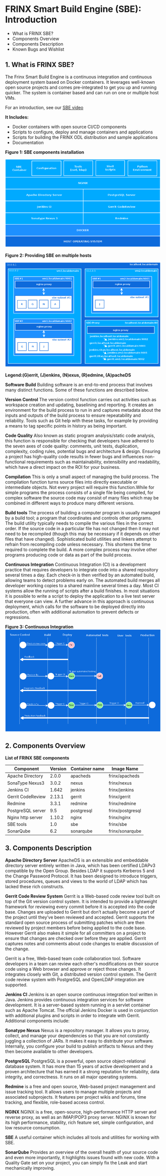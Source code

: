 # FRINX Smart Build Engine (SBE): Introduction

*   What is FRINX SBE?
*   Components Overview
*   Components Description
*   Known Bugs and Wishlist

## 1\. What is FRINX SBE?

The Frinx Smart Build Engine is a continuous integration and continuous deployment system based on Docker containers. It leverages well-known open source projects and comes pre-integrated to get you up and running quicker. The system is container based and can run on one or multiple host VMs.

For an introduction, see our [SBE video][1]

**It Includes:**  
- Docker containers with open source CI/CD components  
- Scripts to configure, deploy and manage containers and applications  
- Scripts for building the FRINX ODL distribution and sample applications  
- Documentation

**Figure 1: SBE components installation**

![Figure 1: Layers][2]

**Figure 2: Providing SBE on multiple hosts**

![Figure 2: Containers][3]

**Legend:(G)errit, (J)enkins, (N)exus, (R)edmine, (A)pacheDS**

**Software Build** Building software is an end-to-end process that involves many distinct functions. Some of these functions are described below.

**Version Control** The version control function carries out activities such as workspace creation and updating, baselining and reporting. It creates an environment for the build process to run in and captures metadata about the inputs and outputs of the build process to ensure repeatability and reliability. Tools such as Git help with these tasks, for example by providing a means to tag specific points in history as being important.

**Code Quality** Also known as static program analysis/static code analysis, this function is responsible for checking that developers have adhered to the seven axes of code quality: comments, unit tests, duplication, complexity, coding rules, potential bugs and architecture & design. Ensuring a project has high-quality code results in fewer bugs and influences non-functional requirements such as maintainability, extensibility and readability, which have a direct impact on the ROI for your business.

**Compilation** This is only a small aspect of managing the build process. The compilation function turns source files into directly executable or intermediate objects. Not every project will require this function.While for simple programs the process consists of a single file being compiled, for complex software the source code may consist of many files which may be combined in different ways to produce many different versions.

**Build tools** The process of building a computer program is usually managed by a build tool; a program that coordinates and controls other programs. The build utility typically needs to compile the various files in the correct order. If the source code in a particular file has not changed then it may not need to be recompiled (though this may be necessary if it depends on other files that have changed). Sophisticated build utilities and linkers attempt to refrain from recompiling code unless necessary. This shortens the time required to complete the build. A more complex process may involve other programs producing code or data as part of the build process.

**Continuous Integration** Continuous Integration (CI) is a development practice that requires developers to integrate code into a shared repository several times a day. Each check-in is then verified by an automated build, allowing teams to detect problems early on. The automated build merges all developer working copies to a shared mainline several times a day. Most CI systems allow the running of scripts after a build finishes. In most situations it is possible to write a script to deploy the application to a live test server that everyone can view. A further advance in this approach is continuous deployment, which calls for the software to be deployed directly into production, often with additional automation to prevent defects or regressions.

**Figure 3: Continuous Integration** ![Figure 3: Continuous Integration][4]

## 2\. Components Overview

**List of FRINX SBE components**

| Component         | Version | Container name | Image Name       |
| ----------------- | ------- | -------------- | ---------------- |
| Apache Directory  | 2\.0.0  | apacheds       | frinx/apacheds   |
| SonaType Nexus3   | 3\.0.2  | nexus          | frinx/nexus      |
| Jenkins CI        | 1\.642  | jenkins        | frinx/jenkins    |
| Gerrit CodeReview | 2\.13.1 | gerrit         | frinx/gerrit     |
| Redmine           | 3\.3.1  | redmine        | frinx/redmine    |
| PostgreSQL server | 9\.5    | postgresql     | frinx/postgresql |
| Nginx http server | 1\.10.2 | nginx          | frinx/nginx      |
| SBE tools         | 1\.0    | sbe            | frinx/sbe        |
| SonarQube         | 6\.2    | sonarqube      | frinx/sonarqube  |

## 3\. Components Description

**Apache Directory Server** ApacheDS is an extensible and embeddable directory server entirely written in Java, which has been certified LDAPv3 compatible by the Open Group. Besides LDAP it supports Kerberos 5 and the Change Password Protocol. It has been designed to introduce triggers, stored procedures, queues and views to the world of LDAP which has lacked these rich constructs.

**Gerrit Code Review System** Gerrit is a Web-based code review tool built on top of the Git version control system. It is intended to provide a lightweight framework for reviewing every commit before it is accepted into the code base. Changes are uploaded to Gerrit but don’t actually become a part of the project until they’ve been reviewed and accepted. Gerrit supports the standard open source process of submitting patches which are then reviewed by project members before being applied to the code base. However Gerrit also makes it simple for all committers on a project to ensure that changes are checked over before they are applied. Gerrit captures notes and comments about code changes to enable discussion of the change.

Gerrit is a free, Web-based team code collaboration tool. Software developers in a team can review each other's modifications on their source code using a Web browser and approve or reject those changes. It integrates closely with Git, a distributed version control system. The Gerrit code review system with PostgreSQL and OpenLDAP integration are supported.

**Jenkins CI** Jenkins is an open source continuous integration tool written in Java. Jenkins provides continuous integration services for software development. It is a server-based system running in a servlet container such as Apache Tomcat. The official Jenkins Docker is used in conjunction with additional plugins and scripts in order to integrate with Gerrit. Additional components include:

**Sonatype Nexus** Nexus is a repository manager. It allows you to proxy, collect, and manage your dependencies so that you are not constantly juggling a collection of JARs. It makes it easy to distribute your software. Internally, you configure your build to publish artifacts to Nexus and they then become available to other developers.

**PostgreSQL** PostgreSQL is a powerful, open source object-relational database system. It has more than 15 years of active development and a proven architecture that has earned it a strong reputation for reliability, data integrity, and correctness. It runs on all major operating systems.

**Redmine** is a free and open source, Web-based project management and issue tracking tool. It allows users to manage multiple projects and associated subprojects. It features per project wikis and forums, time tracking, and flexible, role-based access control.

**NGINX** NGINX is a free, open-source, high-performance HTTP server and reverse proxy, as well as an IMAP/POP3 proxy server. NGINX is known for its high performance, stability, rich feature set, simple configuration, and low resource consumption.

**SBE** A useful container which includes all tools and utilities for working with SBE.

**SonarQube** Provides an overview of the overall health of your source code and even more importantly, it highlights issues found with new code. With a Quality Gate set on your project, you can simply fix the Leak and start mechanically improving.

 [1]: https://www.useloom.com/share/f4ce6cc0e96011e69309454fac1abeab
 [2]: layers.png "Figure 1: Layers"
 [3]: containers.png "Figure 2: Containers"
 [4]: ci_flow.png "Figure 2: Continuous Integration"
